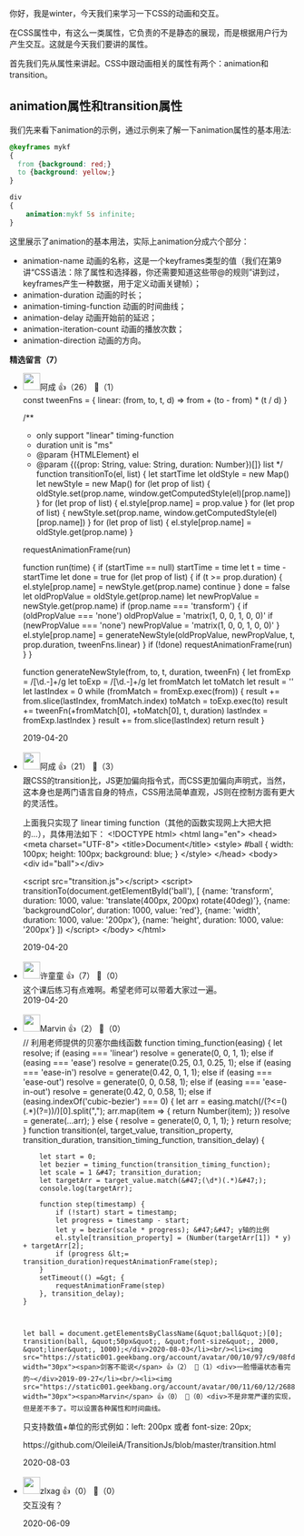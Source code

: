 你好，我是winter，今天我们来学习一下CSS的动画和交互。

在CSS属性中，有这么一类属性，它负责的不是静态的展现，而是根据用户行为产生交互。这就是今天我们要讲的属性。

首先我们先从属性来讲起。CSS中跟动画相关的属性有两个：animation和transition。

## animation属性和transition属性

我们先来看下animation的示例，通过示例来了解一下animation属性的基本用法:

```CSS
@keyframes mykf
{
  from {background: red;}
  to {background: yellow;}
}

div
{
    animation:mykf 5s infinite;
}
```

这里展示了animation的基本用法，实际上animation分成六个部分：

- animation-name 动画的名称，这是一个keyframes类型的值（我们在第9讲“CSS语法：除了属性和选择器，你还需要知道这些带@的规则”讲到过，keyframes产生一种数据，用于定义动画关键帧）；
- animation-duration 动画的时长；
- animation-timing-function 动画的时间曲线；
- animation-delay 动画开始前的延迟；
- animation-iteration-count 动画的播放次数；
- animation-direction 动画的方向。
<div><strong>精选留言（7）</strong></div><ul>
<li><img src="https://static001.geekbang.org/account/avatar/00/15/35/d0/f2ac6d91.jpg" width="30px"><span>阿成</span> 👍（26） 💬（1）<div>const tweenFns = {
  linear: (from, to, t, d) =&gt; from + (to - from) * (t &#47; d)
}

&#47;**
 * only support &quot;linear&quot; timing-function
 * duration unit is &quot;ms&quot;
 * @param {HTMLElement} el
 * @param {({prop: String, value: String, duration: Number})[]} list
 *&#47;
function transitionTo(el, list) {
  let startTime
  let oldStyle = new Map()
  let newStyle = new Map()
  for (let prop of list) {
    oldStyle.set(prop.name, window.getComputedStyle(el)[prop.name])
  }
  for (let prop of list) {
    el.style[prop.name] = prop.value
  }
  for (let prop of list) {
    newStyle.set(prop.name, window.getComputedStyle(el)[prop.name])
  }
  for (let prop of list) {
    el.style[prop.name] = oldStyle.get(prop.name)
  }


  requestAnimationFrame(run)

  function run(time) {
    if (startTime == null) startTime = time
    let t = time - startTime
    let done = true
    for (let prop of list) {
      if (t &gt;= prop.duration) {
        el.style[prop.name] = newStyle.get(prop.name)
        continue
      }
      done = false
      let oldPropValue = oldStyle.get(prop.name)
      let newPropValue = newStyle.get(prop.name)
      if (prop.name === &#39;transform&#39;) {
        if (oldPropValue === &#39;none&#39;) oldPropValue = &#39;matrix(1, 0, 0, 1, 0, 0)&#39;
        if (newPropValue === &#39;none&#39;) newPropValue = &#39;matrix(1, 0, 0, 1, 0, 0)&#39;
      }
      el.style[prop.name] = generateNewStyle(oldPropValue, newPropValue, t, prop.duration, tweenFns.linear)
    }
    if (!done) requestAnimationFrame(run)
  }
}

function generateNewStyle(from, to, t, duration, tweenFn) {
  let fromExp = &#47;[\d.-]+&#47;g
  let toExp = &#47;[\d.-]+&#47;g
  let fromMatch
  let toMatch
  let result = &#39;&#39;
  let lastIndex = 0
  while (fromMatch = fromExp.exec(from)) {
    result += from.slice(lastIndex, fromMatch.index)
    toMatch = toExp.exec(to)
    result += tweenFn(+fromMatch[0], +toMatch[0], t, duration)
    lastIndex = fromExp.lastIndex
  }
  result += from.slice(lastIndex)
  return result
}</div>2019-04-20</li><br/><li><img src="https://static001.geekbang.org/account/avatar/00/15/35/d0/f2ac6d91.jpg" width="30px"><span>阿成</span> 👍（21） 💬（3）<div>跟CSS的transition比，JS更加偏向指令式，而CSS更加偏向声明式，当然，这本身也是两门语言自身的特点，CSS用法简单直观，JS则在控制方面有更大的灵活性。

上面我只实现了 linear timing function（其他的函数实现网上大把大把的...），具体用法如下：
&lt;!DOCTYPE html&gt;
&lt;html lang=&quot;en&quot;&gt;
&lt;head&gt;
  &lt;meta charset=&quot;UTF-8&quot;&gt;
  &lt;title&gt;Document&lt;&#47;title&gt;
  &lt;style&gt;
    #ball {
      width: 100px;
      height: 100px;
      background: blue;
    }
  &lt;&#47;style&gt;
&lt;&#47;head&gt;
&lt;body&gt;
  &lt;div id=&quot;ball&quot;&gt;&lt;&#47;div&gt;

  &lt;script src=&quot;transition.js&quot;&gt;&lt;&#47;script&gt;
  &lt;script&gt;
    transitionTo(document.getElementById(&#39;ball&#39;), [
      {name: &#39;transform&#39;, duration: 1000, value: &#39;translate(400px, 200px) rotate(40deg)&#39;},
      {name: &#39;backgroundColor&#39;, duration: 1000, value: &#39;red&#39;},
      {name: &#39;width&#39;, duration: 1000, value: &#39;200px&#39;},
      {name: &#39;height&#39;, duration: 1000, value: &#39;200px&#39;}
    ])
  &lt;&#47;script&gt;
&lt;&#47;body&gt;
&lt;&#47;html&gt;</div>2019-04-20</li><br/><li><img src="https://static001.geekbang.org/account/avatar/00/0f/4d/fd/0aa0e39f.jpg" width="30px"><span>许童童</span> 👍（7） 💬（0）<div>这个课后练习有点难啊。希望老师可以带着大家过一遍。</div>2019-04-20</li><br/><li><img src="https://static001.geekbang.org/account/avatar/00/11/60/12/268826e6.jpg" width="30px"><span>Marvin</span> 👍（2） 💬（0）<div>&#47;&#47; 利用老师提供的贝塞尔曲线函数
    function timing_function(easing) {
        let resolve;
        if (easing === &#39;linear&#39;) resolve = generate(0, 0, 1, 1);
        else if (easing === &#39;ease&#39;) resolve = generate(0.25, 0.1, 0.25, 1);
        else if (easing === &#39;ease-in&#39;) resolve = generate(0.42, 0, 1, 1);
        else if (easing === &#39;ease-out&#39;) resolve = generate(0, 0, 0.58, 1);
        else if (easing === &#39;ease-in-out&#39;) resolve = generate(0.42, 0, 0.58, 1);
        else if (easing.indexOf(&#39;cubic-bezier&#39;) === 0) {
            let arr = easing.match(&#47;(?&lt;=\()(.*)(?=\))&#47;)[0].split(&quot;,&quot;);
            arr.map(item =&gt; { return Number(item); })
            resolve = generate(...arr);
        } else {
            resolve = generate(0, 0, 1, 1);
        }
        return resolve;
    }
    function transition(el,
                        target_value,
                        transition_property,
                        transition_duration,
                        transition_timing_function,
                        transition_delay) {

        let start = 0;
        let bezier = timing_function(transition_timing_function);
        let scale = 1 &#47; transition_duration;
        let targetArr = target_value.match(&#47;(\d*)(.*)&#47;);
        console.log(targetArr);

        function step(timestamp) {
            if (!start) start = timestamp;
            let progress = timestamp - start;
            let y = bezier(scale * progress); &#47;&#47; y轴的比例
            el.style[transition_property] = (Number(targetArr[1]) * y) + targetArr[2];
            if (progress &lt;= transition_duration)requestAnimationFrame(step);
        }
        setTimeout(() =&gt; {
            requestAnimationFrame(step)
        }, transition_delay);
    }



    let ball = document.getElementsByClassName(&quot;ball&quot;)[0];
    transition(ball, &quot;50px&quot;, &quot;font-size&quot;, 2000, &quot;liner&quot;, 1000);</div>2020-08-03</li><br/><li><img src="https://static001.geekbang.org/account/avatar/00/10/97/c9/08fde78b.jpg" width="30px"><span>剑客不能说</span> 👍（2） 💬（1）<div>一脸懵逼状态看完的~</div>2019-09-27</li><br/><li><img src="https://static001.geekbang.org/account/avatar/00/11/60/12/268826e6.jpg" width="30px"><span>Marvin</span> 👍（0） 💬（0）<div>不是非常严谨的实现，但是差不多了。可以设置各种属性和时间曲线。
只支持数值+单位的形式例如：left: 200px 或者 font-size: 20px;

https:&#47;&#47;github.com&#47;OleileiA&#47;TransitionJs&#47;blob&#47;master&#47;transition.html</div>2020-08-03</li><br/><li><img src="https://static001.geekbang.org/account/avatar/00/11/c0/39/16340f72.jpg" width="30px"><span>zlxag</span> 👍（0） 💬（0）<div>交互没有？
</div>2020-06-09</li><br/>
</ul>